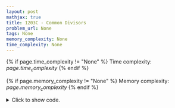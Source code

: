 ```yaml
---
layout: post
mathjax: true
title: 1203C - Common Divisors
problem_url: None
tags: None
memory_complexity: None
time_complexity: None
---
```




{% if page.time_complexity != "None" %}
Time complexity: ${{ page.time_complexity }}$
{% endif %}

{% if page.memory_complexity != "None" %}
Memory complexity: ${{ page.memory_complexity }}$
{% endif %}

<details>
<summary>
<p style="display:inline">Click to show code.</p>
</summary>
```cpp
{% raw %}
using namespace std;
using ll = long long;
const int NMAX = 4e5 + 11;
ll n, a[NMAX];
ll gcd(ll a, ll b) { return (b == 0 ? a : gcd(b, a % b)); }
ll solve(void)
{
    ll ngcd = a[0], ans = 0;
    for (int i = 1; i < n; ++i)
        ngcd = gcd(ngcd, a[i]);
    for (ll i = 1; i <= sqrt(ngcd); ++i)
    {
        if (ngcd % i == 0)
        {
            if (ngcd / i == i)
                ++ans;
            else
                ans += 2;
        }
    }
    return ans;
}
int main(void)
{
    cin >> n;
    for (int i = 0; i < n; ++i)
        cin >> a[i];
    cout << solve() << endl;
    return 0;
}

{% endraw %}
```
</details>

